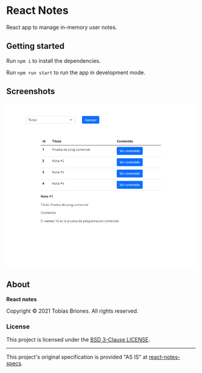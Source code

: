 # React Notes

React app to manage in-memory user notes.

## Getting started

Run `npm i` to install the dependencies.

Run `npm run start` to run the app in development mode.

## Screenshots

![Screenshot 1](../../docs/assets/react-notes-screenshot-1.png)

## About

**React notes**

Copyright © 2021 Tobias Briones. All rights reserved.

### License

This project is licensed under the [BSD 3-Clause LICENSE](../../LICENSE).

---

This project's original specification is provided "AS IS" at [react-notes-specs](../../docs/course/tarea%20tercer%20parcial.pdf).
